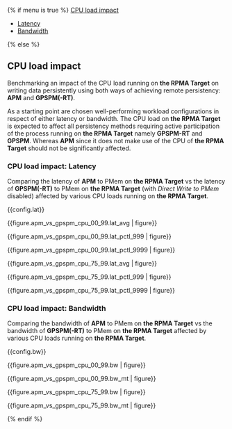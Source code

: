 {% if menu is true %}
<a class="pure-menu-heading" href="#cpuload">CPU load impact</a>
<ul class="pure-menu-list">
    <li class="pure-menu-item"><a href="#cpuload-lat" class="pure-menu-link">Latency</a></li>
    <li class="pure-menu-item"><a href="#cpuload-bw" class="pure-menu-link">Bandwidth</a></li>
</ul>
{% else %}

<h2 id="cpuload">CPU load impact</h2>

Benchmarking an impact of the CPU load running on **the RPMA Target** on writing data persistently using both ways of achieving remote persistency: **APM** and **GPSPM(-RT)**.

As a starting point are chosen well-performing workload configurations in respect of either latency or bandwidth. The CPU load on **the RPMA Target** is expected to affect all persistency methods requiring active participation of the process running on **the RPMA Target** namely **GPSPM-RT** and **GPSPM**. Whereas **APM** since it does not make use of the CPU of **the RPMA Target** should not be significantly affected.

<h3 id="cpuload-lat">CPU load impact: Latency</h3>

Comparing the latency of **APM** to PMem on **the RPMA Target** vs the latency of **GPSPM(-RT)** to PMem on **the RPMA Target** (with *Direct Write to PMem* disabled) affected by various CPU loads running on **the RPMA Target**.

{{config.lat}}

{{figure.apm_vs_gpspm_cpu_00_99.lat_avg | figure}}

{{figure.apm_vs_gpspm_cpu_00_99.lat_pctl_999 | figure}}

{{figure.apm_vs_gpspm_cpu_00_99.lat_pctl_9999 | figure}}

{{figure.apm_vs_gpspm_cpu_75_99.lat_avg | figure}}

{{figure.apm_vs_gpspm_cpu_75_99.lat_pctl_999 | figure}}

{{figure.apm_vs_gpspm_cpu_75_99.lat_pctl_9999 | figure}}

<h3 id="cpuload-bw">CPU load impact: Bandwidth</h3>

Comparing the bandwidth of **APM** to PMem on **the RPMA Target** vs the bandwidth of **GPSPM(-RT)** to PMem on **the RPMA Target** affected by various CPU loads running on **the RPMA Target**.

{{config.bw}}

{{figure.apm_vs_gpspm_cpu_00_99.bw | figure}}

{{figure.apm_vs_gpspm_cpu_00_99.bw_mt | figure}}

{{figure.apm_vs_gpspm_cpu_75_99.bw | figure}}

{{figure.apm_vs_gpspm_cpu_75_99.bw_mt | figure}}

{% endif %}
